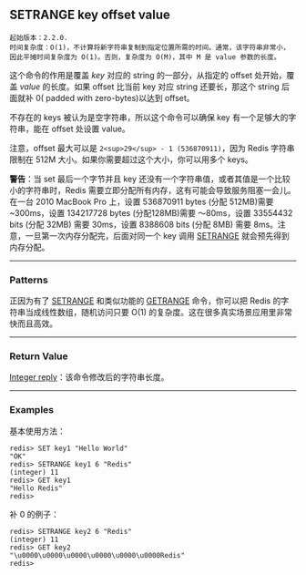 ## SETRANGE key offset value

    起始版本：2.2.0.
    时间复杂度：O(1)，不计算将新字符串复制到指定位置所需的时间。通常，该字符串非常小，因此平摊时间复杂度为 O(1)。否则，复杂度为 O(M)，其中 M 是 value 参数的长度。

这个命令的作用是覆盖 _key_ 对应的 string 的一部分，从指定的 offset 处开始，覆盖 _value_ 的长度。如果 offset 比当前 key 对应 string 还要长，那这个 string 后面就补 0( padded with zero-bytes)以达到 offset。

不存在的 keys 被认为是空字符串，所以这个命令可以确保 key 有一个足够大的字符串，能在 offset 处设置 value。

注意，offset 最大可以是 `2<sup>29</sup> - 1 (536870911)`，因为 Redis 字符串限制在 512M 大小。如果你需要超过这个大小，你可以用多个 keys。

**警告**：当 set 最后一个字节并且 key 还没有一个字符串值，或者其值是一个比较小的字符串时，Redis 需要立即分配所有内存，这有可能会导致服务阻塞一会儿。在一台 2010 MacBook Pro 上，设置 536870911 bytes (分配 512MB)需要 ~300ms，设置 134217728 bytes (分配128MB)需要 ～80ms，设置 33554432 bits (分配 32MB) 需要 30ms，设置 8388608 bits (分配 8MB) 需要 8ms。注意，一旦第一次内存分配完，后面对同一个 key 调用 [SETRANGE](SETRANGE.md) 就会预先得到内存分配。

---

### Patterns

正因为有了 [SETRANGE](SETRANGE.md) 和类似功能的 [GETRANGE](GETRANGE.md) 命令，你可以把 Redis 的字符串当成线性数组，随机访问只要 O(1) 的复杂度。这在很多真实场景应用里非常快而且高效。

---

### Return Value

[Integer reply](../topics/protocol.md#resp-integers)：该命令修改后的字符串长度。

---

### Examples

基本使用方法：

```
redis> SET key1 "Hello World"
"OK"
redis> SETRANGE key1 6 "Redis"
(integer) 11
redis> GET key1
"Hello Redis"
redis> 
```

补 0 的例子：

```
redis> SETRANGE key2 6 "Redis"
(integer) 11
redis> GET key2
"\u0000\u0000\u0000\u0000\u0000\u0000Redis"
redis> 
```